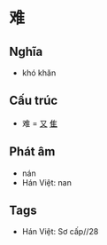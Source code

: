 # 难

## Nghĩa

* khó khăn

## Cấu trúc
* 难 = [又](又.md) [隹](隹.md)

## Phát âm

* nán
* Hán Việt: nan

## Tags
* Hán Việt: Sơ cấp//28

<script>window.HANZI_FIELD='难';</script>
